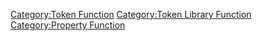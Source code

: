 [Category:Token Function](Category:Token_Function "wikilink")
[Category:Token Library
Function](Category:Token_Library_Function "wikilink") [Category:Property
Function](Category:Property_Function "wikilink")